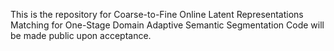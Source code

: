 This is the repository for Coarse-to-Fine Online Latent Representations Matching for One-Stage Domain Adaptive Semantic Segmentation
Code will be made public upon acceptance.
